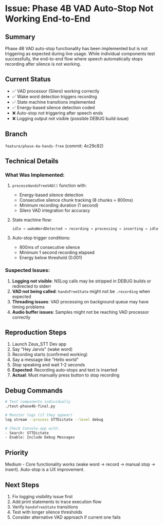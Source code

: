 # Issue: Phase 4B VAD Auto-Stop Not Working End-to-End

## Summary
Phase 4B VAD auto-stop functionality has been implemented but is not triggering as expected during live usage. While individual components test successfully, the end-to-end flow where speech automatically stops recording after silence is not working.

## Current Status
- ✅ VAD processor (Silero) working correctly
- ✅ Wake word detection triggers recording
- ✅ State machine transitions implemented
- ✅ Energy-based silence detection coded
- ❌ Auto-stop not triggering after speech ends
- ❌ Logging output not visible (possible DEBUG build issue)

## Branch
`feature/phase-4a-hands-free` (commit: 4c29c82)

## Technical Details

### What Was Implemented:
1. `processHandsFreeVAD()` function with:
   - Energy-based silence detection
   - Consecutive silence chunk tracking (8 chunks = 800ms)
   - Minimum recording duration (1 second)
   - Silero VAD integration for accuracy

2. State machine flow:
   ```
   idle → wakeWordDetected → recording → processing → inserting → idle
   ```

3. Auto-stop trigger conditions:
   - 800ms of consecutive silence
   - Minimum 1 second recording elapsed
   - Energy below threshold (0.001)

### Suspected Issues:
1. **Logging not visible**: NSLog calls may be stripped in DEBUG builds or redirected to stderr
2. **VAD not being called**: `handsFreeState` might not be `.recording` when expected
3. **Threading issues**: VAD processing on background queue may have timing problems
4. **Audio buffer issues**: Samples might not be reaching VAD processor correctly

## Reproduction Steps
1. Launch Zeus_STT Dev app
2. Say "Hey Jarvis" (wake word)
3. Recording starts (confirmed working)
4. Say a message like "Hello world"
5. Stop speaking and wait 1-2 seconds
6. **Expected**: Recording auto-stops and text is inserted
7. **Actual**: Must manually press button to stop recording

## Debug Commands
```bash
# Test components individually
./test-phase4b-final.py

# Monitor logs (if they appear)
log stream --process STTDictate --level debug

# Check Console.app with:
- Search: STTDictate
- Enable: Include Debug Messages
```

## Priority
Medium - Core functionality works (wake word → record → manual stop → insert). Auto-stop is a UX improvement.

## Next Steps
1. Fix logging visibility issue first
2. Add print statements to trace execution flow
3. Verify `handsFreeState` transitions
4. Test with longer silence thresholds
5. Consider alternative VAD approach if current one fails